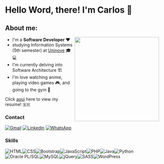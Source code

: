 # Hello Word, there! I'm Carlos :wave:
## About me:    

<img align="right" width="276" src="https://media.tenor.com/m2HlW_iClNUAAAAC/demon-slayer-kimetsu-no-yaiba.gif" />

- I'm a **Software Developer**  ❤️
- studying Information Systems (5th semester) at [Uninove](https://www.uninove.br/) 🎓 💻
- I'm currently delving into Software Architecture 🏗️
- I'm love watching anime, playing video games 🎮, and going to the gym  💪

Click [aqui](https://www.canva.com/design/DAFwIQSAB3w/m98fHDwx7EqiAiHeaSZd0Q/view) here to view my resume! 🇧🇷

### Contact
 
 [![Gmail](https://img.shields.io/badge/Gmail-D14836?style=for-the-badge&logo=gmail&logoColor=white)](https://mail.google.com/mail/?view=cm&fs=1&to=devcarlosrbarbosa@gmail.com)
 [![Linkedin](https://img.shields.io/badge/LinkedIn-0077B5?style=for-the-badge&logo=linkedin&logoColor=white)](https://www.linkedin.com/in/crbarbosa/)
 [![WhatsApp](https://img.shields.io/badge/WhatsApp-25D366?style=flat&logo=whatsapp&logoColor=white&link=https://wa.me/seu_numerodetelefone)](https://wa.me/5511964356851)

 ### Skills
 ![HTML](https://img.shields.io/badge/-HTML-orange?style=flat&logo=html5&logoColor=white)![CSS](https://img.shields.io/badge/-CSS-blue?style=flat&logo=css3&logoColor=white)![Bootstrap](https://img.shields.io/badge/-Bootstrap-purple?style=flat&logo=bootstrap&logoColor=white)![JavaScript](https://img.shields.io/badge/-JavaScript-yellow?style=flat&logo=javascript&logoColor=white)![PHP](https://img.shields.io/badge/-PHP-777BB4?style=flat&logo=php&logoColor=white)![Java](https://img.shields.io/badge/-Java-red?style=flat&logo=java&logoColor=white)![Python](https://img.shields.io/badge/-Python-blue?style=flat&logo=python&logoColor=white)![Oracle PL/SQL](https://img.shields.io/badge/-Oracle%20PL/SQL-F80000?style=flat&logo=oracle&logoColor=white)![MySQL](https://img.shields.io/badge/-MySQL-4479A1?style=flat&logo=mysql&logoColor=white)![jQuery](https://img.shields.io/badge/-jQuery-0769AD?style=flat&logo=jquery&logoColor=white)![SASS](https://img.shields.io/badge/-SASS-CC6699?style=flat&logo=sass&logoColor=white)![WordPress](https://img.shields.io/badge/-WordPress-21759B?style=flat&logo=wordpress&logoColor=white)
 </div>
 

